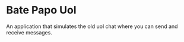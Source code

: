 # Bate Papo Uol
An application that simulates the old uol chat where you can send and receive messages.
#
